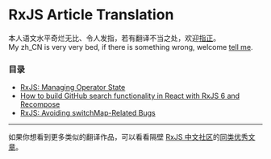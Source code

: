 # RxJS Article Translation

本人语文水平奇烂无比、令人发指，若有翻译不当之处，欢迎[指正](https://github.com/m8524769/RxJS-Article-Translation/issues)。<br/>
My zh_CN is very very bed, if there is something wrong, welcome [tell me](https://github.com/m8524769/RxJS-Article-Translation/issues).

### 目录

- [RxJS: Managing Operator State](RxJS-Managing-Operator-State/README.md)
- [How to build GitHub search functionality in React with RxJS 6 and Recompose](How-to-build-a-Github-search-in-React-with-RxJS-6-and-Recompose/README.md)
- [RxJS: Avoiding switchMap-Related Bugs](RxJS-Avoiding-switchMap-Related-Bugs/README.md)

***

如果你想看到更多类似的翻译作品，可以看看隔壁 [RxJS 中文社区](https://github.com/RxJS-CN)的[同类优秀文章](https://github.com/RxJS-CN/rxjs-articles-translation)。
